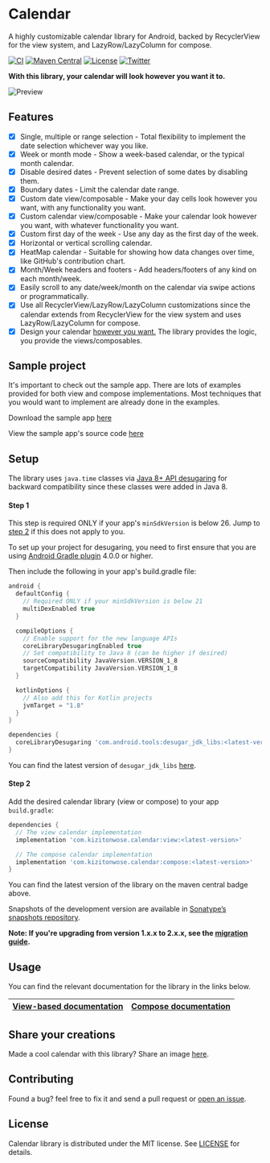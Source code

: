 # Calendar

A highly customizable calendar library for Android, backed by RecyclerView for the view system, and
LazyRow/LazyColumn for compose.

[![CI](https://github.com/kizitonwose/Calendar/workflows/Check/badge.svg?branch=main)](https://github.com/kizitonwose/Calendar/actions)
[![Maven Central](https://img.shields.io/maven-central/v/com.kizitonwose.calendar/view)](https://repo1.maven.org/maven2/com/kizitonwose/calendar/)
[![License](https://img.shields.io/badge/License-MIT-0097A7.svg)](https://github.com/kizitonwose/Calendar/blob/main/LICENSE.md)
[![Twitter](https://img.shields.io/badge/Twitter-@kizitonwose-9C27B0.svg)](https://twitter.com/kizitonwose)

**With this library, your calendar will look however you want it to.**

![Preview](https://user-images.githubusercontent.com/15170090/195625381-3955abc3-70fa-4577-94c1-54a96eade604.png)

## Features

- [x] Single, multiple or range selection - Total flexibility to implement the date selection
  whichever way you like.
- [x] Week or month mode - Show a week-based calendar, or the typical month calendar.
- [x] Disable desired dates - Prevent selection of some dates by disabling them.
- [x] Boundary dates - Limit the calendar date range.
- [x] Custom date view/composable - Make your day cells look however you want, with any
  functionality you want.
- [x] Custom calendar view/composable - Make your calendar look however you want, with whatever
  functionality you want.
- [x] Custom first day of the week - Use any day as the first day of the week.
- [x] Horizontal or vertical scrolling calendar.
- [x] HeatMap calendar - Suitable for showing how data changes over time, like GitHub's contribution
  chart.
- [x] Month/Week headers and footers - Add headers/footers of any kind on each month/week.
- [x] Easily scroll to any date/week/month on the calendar via swipe actions or programmatically.
- [x] Use all RecyclerView/LazyRow/LazyColumn customizations since the calendar extends from
  RecyclerView for the view system and uses LazyRow/LazyColumn for compose.
- [x] Design your calendar [however you want.](https://github.com/kizitonwose/Calendar/issues/1) The
  library provides the logic, you provide the views/composables.

## Sample project

It's important to check out the sample app. There are lots of examples provided for both view and compose implementations. 
Most techniques that you would want to implement are already done in the examples.

Download the sample
app [here](https://github.com/kizitonwose/Calendar/releases/download/2.0.0/sample.apk)

View the sample app's source code [here](https://github.com/kizitonwose/Calendar/tree/main/sample)

## Setup

The library uses `java.time` classes via [Java 8+ API desugaring](https://developer.android.com/studio/write/java8-support#library-desugaring) for backward compatibility since these classes were added in Java 8.

#### Step 1

This step is required ONLY if your app's `minSdkVersion` is below 26. Jump to [step 2](#step-2) if this does not apply to you.

To set up your project for desugaring, you need to first ensure that you are using [Android Gradle plugin](https://developer.android.com/studio/releases/gradle-plugin#updating-plugin) 4.0.0 or higher.

Then include the following in your app's build.gradle file:

```groovy
android {
  defaultConfig {
    // Required ONLY if your minSdkVersion is below 21
    multiDexEnabled true
  }

  compileOptions {
    // Enable support for the new language APIs
    coreLibraryDesugaringEnabled true
    // Set compatibility to Java 8 (can be higher if desired)
    sourceCompatibility JavaVersion.VERSION_1_8
    targetCompatibility JavaVersion.VERSION_1_8
  }

  kotlinOptions {
    // Also add this for Kotlin projects
    jvmTarget = "1.8"
  }
}

dependencies {
  coreLibraryDesugaring 'com.android.tools:desugar_jdk_libs:<latest-version>'
}
```

You can find the latest version of `desugar_jdk_libs` [here](https://mvnrepository.com/artifact/com.android.tools/desugar_jdk_libs).

#### Step 2

Add the desired calendar library (view or compose) to your app `build.gradle`:

```groovy
dependencies {
  // The view calendar implementation
  implementation 'com.kizitonwose.calendar:view:<latest-version>'

  // The compose calendar implementation
  implementation 'com.kizitonwose.calendar:compose:<latest-version>'
}
```

You can find the latest version of the library on the maven central badge above.

Snapshots of the development version are available in [Sonatype’s snapshots repository](https://s01.oss.sonatype.org/content/repositories/snapshots/com/kizitonwose/calendar/).

**Note: If you're upgrading from version 1.x.x to 2.x.x, see the [migration guide](https://github.com/kizitonwose/calendar/blob/main/docs/MigrationGuide.md).**

## Usage

You can find the relevant documentation for the library in the links below.

|[View-based documentation](https://github.com/kizitonwose/Calendar/blob/main/docs/View.md)|[Compose documentation](https://github.com/kizitonwose/Calendar/blob/main/docs/Compose.md)|
|:-:|:-:|

## Share your creations

Made a cool calendar with this library? Share an image [here](https://github.com/kizitonwose/Calendar/issues/1).

## Contributing

Found a bug? feel free to fix it and send a pull request or [open an issue](https://github.com/kizitonwose/Calendar/issues).

## License

Calendar library is distributed under the MIT license.
See [LICENSE](https://github.com/kizitonwose/Calendar/blob/main/LICENSE.md) for details.
